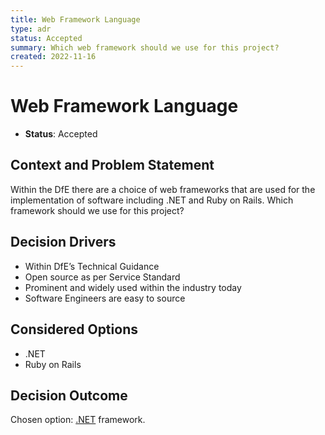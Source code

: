 ```yaml
---
title: Web Framework Language
type: adr
status: Accepted
summary: Which web framework should we use for this project?
created: 2022-11-16
---
```

# Web Framework Language

* **Status**: Accepted

## Context and Problem Statement

Within the DfE there are a choice of web frameworks that are used for the implementation of software including .NET and Ruby on Rails. Which framework should we use for this project?

## Decision Drivers

* Within DfE’s Technical Guidance
* Open source as per Service Standard
* Prominent and widely used within the industry today
* Software Engineers are easy to source

## Considered Options

* .NET
* Ruby on Rails

## Decision Outcome

Chosen option: [.NET](https://dotnet.microsoft.com) framework.